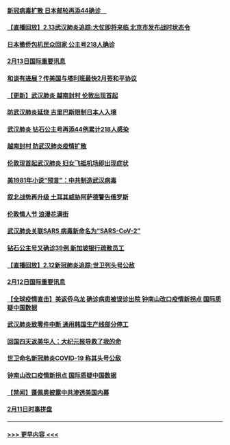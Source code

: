 #### [新冠病毒扩散 日本邮轮再添44确诊　](../pages/prog202/a102776518.md?t=02140244) 
#### [【直播回放】2.13武汉肺炎追踪:大仗即将来临 北京市发布战时状态令](../pages/prog202/a102776399.md?t=02140244) 
#### [日本撤侨包机民众回家 公主号218人确诊](../pages/prog202/a102776346.md?t=02140244) 
#### [2月13日国际重要讯息](../pages/prog202/a102776339.md?t=02140244) 
#### [和谈有进展？传美国与塔利班最快2月签和平协议](../pages/prog202/a102776291.md?t=02140244) 
#### [【更新】武汉肺炎 越南封村 伦敦出现首起](../pages/prog202/a102770740.md?t=02140244) 
#### [防武汉肺炎延烧 吉里巴斯限制日本人入境](../pages/prog202/a102776276.md?t=02140244) 
#### [武汉肺炎 钻石公主号再添44例累计218人感染](../pages/prog202/a102776089.md?t=02140244) 
#### [越南封村 防武汉肺炎疫情扩散](../pages/prog202/a102776214.md?t=02140244) 
#### [伦敦现首起武汉肺炎 妇女飞抵机场即出现症状](../pages/prog202/a102776031.md?t=02140244) 
#### [美1981年小说“预言”：中共制造武汉病毒](../pages/prog202/a102775980.md?t=02140244) 
#### [叙北战势再升级 土耳其威胁阿萨德警告俄罗斯](../pages/prog202/a102775904.md?t=02140244) 
#### [伦敦情人节 浪漫花满街](../pages/prog202/a102775786.md?t=02140244) 
#### [武汉肺炎关联SARS 病毒新命名为“SARS-CoV-2”](../pages/prog202/a102775719.md?t=02140244) 
#### [钻石公主号又确诊39例 新加坡银行疏散员工](../pages/prog202/a102775691.md?t=02140244) 
#### [【直播回放】2.12新冠肺炎追踪:世卫列头号公敌](../pages/prog202/a102775541.md?t=02140244) 
#### [2月12日国际重要讯息](../pages/prog202/a102775437.md?t=02140244) 
#### [【全球疫情直击】美返侨乌龙 确诊病患被误诊出院 钟南山改口疫情新拐点 国际质疑中国数据](../pages/prog202/a102775378.md?t=02140244) 
#### [武汉肺炎致零件中断 通用韩国生产线部分停工](../pages/prog202/a102775365.md?t=02140244) 
#### [回国四天返美华人：大纪元报导救了我的命](../pages/prog202/a102775342.md?t=02140244) 
#### [世卫命名新冠肺炎COVID-19 称其头号公敌](../pages/prog202/a102775196.md?t=02140244) 
#### [钟南山改口疫情新拐点 国际质疑中国数据](../pages/prog202/a102775178.md?t=02140244) 
#### [【禁闻】蓬佩奥披露中共渗透美国内幕](../pages/prog202/a102775129.md?t=02140244) 
#### [2月11日时事拼盘](../pages/prog202/a102775140.md?t=02140244) 

----
#### [ >>> 更早内容 <<< ](../indexes/prog202-earlier.md)
